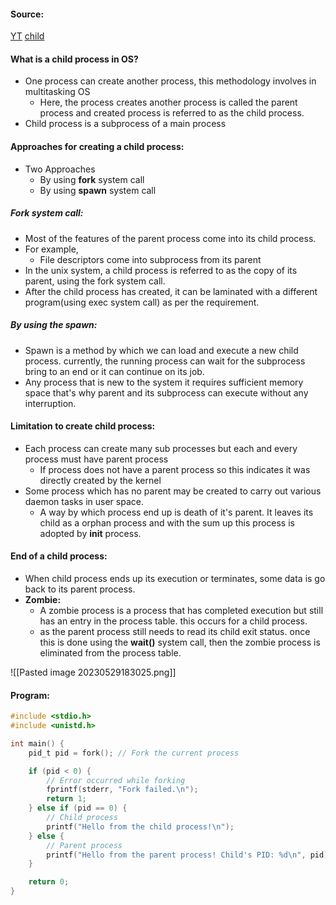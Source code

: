 #### Source:
[YT](https://www.youtube.com/watch?v=7VOW4zkDZrQ&list=PL3uLubnzL2Tlbyrr2GFVRE7Azo8FJe-dJ&index=6)
[child](https://www.includehelp.com/operating-systems/child-process-in-operating-system.aspx)


#### What is a child process in OS?

* One process can create another process, this methodology involves in multitasking OS
	* Here, the process creates another process is called the parent process and created process is referred to as the child process.
* Child process is a subprocess of a main process

#### Approaches for creating a child process:

* Two Approaches
	* By using **fork** system call
	* By using **spawn** system call

##### Fork system call:

* Most of the features of the parent process come into its child process.
* For example,
	* File descriptors come into subprocess from its parent
* In the unix system, a child process is referred to as the copy of its parent, using the fork system call.
* After the child process has created, it can be laminated with a different program(using exec system call) as per the requirement.

##### By using the spawn:

* Spawn is a method by which we can load and execute a new child process. currently, the running process can wait for the subprocess bring to an end or it can continue on its job.
* Any process that is new to the system it requires sufficient memory space that's why parent and its subprocess can execute without any interruption.

#### Limitation to create child process:

* Each process can create many sub processes but each and every process must have parent process
	* If process does not have a parent process so this indicates it was directly created by the kernel
* Some process which has no parent may be created to carry out various daemon tasks in user space. 
	* A way by which process end up is death of it's parent. It leaves its child as a orphan process and with the sum up this process is adopted by **init** process.

#### End of a child process:

* When child process ends up its execution or terminates, some data is go back to its parent process.
* **Zombie:**
	* A zombie process is a process that has completed execution but still has an entry in the process table. this occurs for a child process.
	* as the parent process still needs to read its child exit status. once this is done using the **wait()** system call, then the zombie process is eliminated from the process table.

![[Pasted image 20230529183025.png]]



#### Program:

```C
#include <stdio.h>
#include <unistd.h>

int main() {
    pid_t pid = fork(); // Fork the current process

    if (pid < 0) {
        // Error occurred while forking
        fprintf(stderr, "Fork failed.\n");
        return 1;
    } else if (pid == 0) {
        // Child process
        printf("Hello from the child process!\n");
    } else {
        // Parent process
        printf("Hello from the parent process! Child's PID: %d\n", pid);
    }

    return 0;
}

```